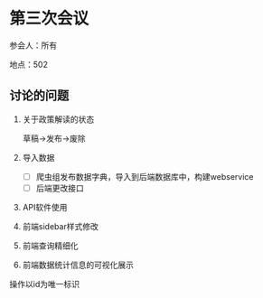 # 第三次会议

参会人：所有

地点：502

## 讨论的问题

1. 关于政策解读的状态

   草稿->发布->废除

2. 导入数据

   - [ ] 爬虫组发布数据字典，导入到后端数据库中，构建webservice
   - [ ] 后端更改接口

3. API软件使用

4. 前端sidebar样式修改

5. 前端查询精细化

6. 前端数据统计信息的可视化展示



操作以id为唯一标识



